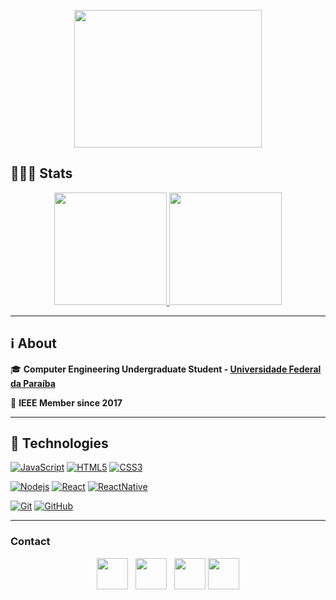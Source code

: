 <p align="center">
  <img width="300" height="220" src='https://data.whicdn.com/images/293246292/original.gif' enconde></img>
</p>


## 👩🏻‍💻 Stats

<p align="center">
<a href="https://github.com/SarahToscano">
  <img height="180em" src="https://github-readme-stats.vercel.app/api?username=https://github.com/SarahToscano&theme=radical&show_icons=true&include_all_commits=true&count_private=true" />
  <img height="180em" src="https://github-readme-stats.vercel.app/api/top-langs/?username=https://github.com/SarahToscano&theme=radical&layout=compact&langs_count=8" />
</a>
</p>


---
## :information_source: About
  
🎓 **Computer Engineering Undergraduate Student - [Universidade Federal da Paraíba](https://www.ufpb.br/)**

📌 **IEEE Member since 2017**


---
## :rocket: Technologies


[![JavaScript](https://img.shields.io/badge/-JavaScript-black?style=flat&logo=javascript&link=https://github.com/SAndradeTC)](https://github.com/SarahToscano) [![HTML5](https://img.shields.io/badge/-HTML5-E34F26?style=flat&logo=html5&logoColor=white&link=https://github.com/https://github.com/SarahToscano)](https://github.com/SarahToscano) [![CSS3](https://img.shields.io/badge/-CSS3-1572B6?style=flat&logo=css3&link=https://github.com/SarahToscano)](https://github.com/SAndradeTC) 

[![Nodejs](https://img.shields.io/badge/-Nodejs-black?style=flat&logo=Node.js&link=https://github.com/SAndradeTC)](https://github.com/SAndradeTC) [![React](https://img.shields.io/badge/-React-black?style=flat&logo=react&link=https://github.com/SAndradeTC)](https://github.com/SAndradeTC) [![ReactNative](https://img.shields.io/badge/-ReactNative-black?style=flat&logo=react&link=https://github.com/SAndradeTC)](https://github.com/SAndradeTC)

[![Git](https://img.shields.io/badge/-Git-black?style=flat&logo=git&link=https://github.com/SAndradeTC)](https://github.com/SAndradeTC)  [![GitHub](https://img.shields.io/badge/-GitHub-181717?style=flat&logo=github&link=https://github.com/SAndradeTC)](https://github.com/SAndradeTC)


---
### Contact


<p align='center'>
<a href="https://www.linkedin.com/in/sarah-andrade-toscano-de-carvalho-910835187/"><img height="50" src="https://github.com/mateustoin/mateustoin/blob/master/img/linkedin.png?raw=true"></a>&nbsp;&nbsp;
<a href="https://www.instagram.com/sarah_atc/"><img height="50" src="https://github.com/mateustoin/mateustoin/blob/master/img/instagram-sketched.png?raw=true"></a>&nbsp;&nbsp;
<a href="mailto:satc1624@ieee.org"><img height="50" src="https://github.com/mateustoin/mateustoin/blob/master/img/email.png?raw=true"></a>
<a href="http://lattes.cnpq.br/2193759008262523"><img height="50" src="https://encrypted-tbn0.gstatic.com/images?q=tbn%3AANd9GcSxvl5aTRdDN08KtGujI9jxLxZFbAYE3yH-zA&usqp=CAU"></a>
</p>
